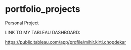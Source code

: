 # portfolio_projects
Personal Project

LINK TO MY TABLEAU DASHBOARD:

https://public.tableau.com/app/profile/mihir.kirti.chopdekar
